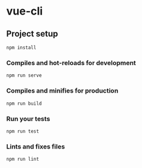 # vue-cli

## Project setup
```
npm install
```

### Compiles and hot-reloads for development
```
npm run serve
```


### Compiles and minifies for production
```
npm run build
```

### Run your tests
```
npm run test
```

### Lints and fixes files
```
npm run lint
```
